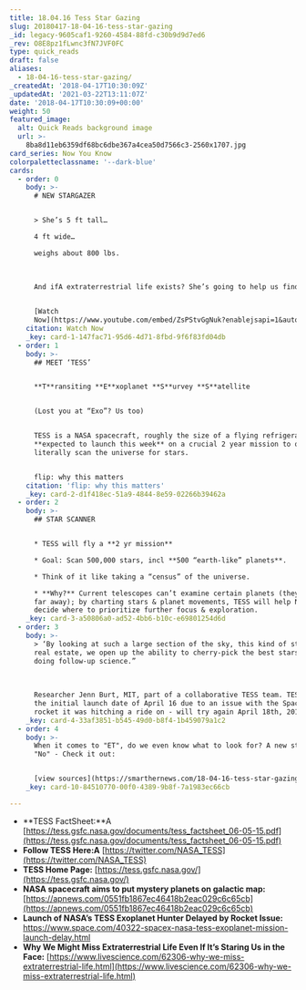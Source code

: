 ```yaml
---
title: 18.04.16 Tess Star Gazing
slug: 20180417-18-04-16-tess-star-gazing
_id: legacy-9605caf1-9260-4584-88fd-c30b9d9d7ed6
_rev: O8E8pz1fLwnc3fN7JVF0FC
type: quick_reads
draft: false
aliases:
  - 18-04-16-tess-star-gazing/
_createdAt: '2018-04-17T10:30:09Z'
_updatedAt: '2021-03-22T13:11:07Z'
date: '2018-04-17T10:30:09+00:00'
weight: 50
featured_image:
  alt: Quick Reads background image
  url: >-
    8ba8d11eb6359df68bc6dbe367a4cea50d7566c3-2560x1707.jpg
card_series: Now You Know
colorpaletteclassname: '--dark-blue'
cards:
  - order: 0
    body: >-
      # NEW STARGAZER


      > She’s 5 ft tall…  

      4 ft wide…  

      weighs about 800 lbs.  
        
        
        
      And ifA extraterrestrial life exists? She’s going to help us find it.


      [Watch
      Now](https://www.youtube.com/embed/ZsPStvGgNuk?enablejsapi=1&autoplay=1&rel=0)
    citation: Watch Now
    _key: card-1-147fac71-95d6-4d71-8fbd-9f6f83fd04db
  - order: 1
    body: >-
      ## MEET ‘TESS’


      **T**ransiting **E**xoplanet **S**urvey **S**atellite


      (Lost you at “Exo”? Us too)


      TESS is a NASA spacecraft, roughly the size of a flying refrigerator,
      **expected to launch this week** on a crucial 2 year mission to quite
      literally scan the universe for stars.


      flip: why this matters
    citation: 'flip: why this matters'
    _key: card-2-d1f418ec-51a9-4844-8e59-02266b39462a
  - order: 2
    body: >-
      ## STAR SCANNER


      * TESS will fly a **2 yr mission**

      * Goal: Scan 500,000 stars, incl **500 “earth-like” planets**.

      * Think of it like taking a “census” of the universe.

      * **Why?** Current telescopes can’t examine certain planets (they’re too
      far away); by charting stars & planet movements, TESS will help NASA
      decide where to prioritize further focus & exploration.
    _key: card-3-a50806a0-ad52-4bb6-b10c-e69801254d6d
  - order: 3
    body: >-
      > ‘By looking at such a large section of the sky, this kind of stellar
      real estate, we open up the ability to cherry-pick the best stars for
      doing follow-up science.”  
        
        
        
      Researcher Jenn Burt, MIT, part of a collaborative TESS team. TESS missed
      the initial launch date of April 16 due to an issue with the Space X
      rocket it was hitching a ride on - will try again April 18th, 2018
    _key: card-4-33af3851-b545-49d0-b8f4-1b459079a1c2
  - order: 4
    body: >-
      When it comes to "ET", do we even know what to look for? A new study says
      "No" - Check it out:


      [view sources](https://smarthernews.com/18-04-16-tess-star-gazing/)
    _key: card-10-84510770-00f0-4389-9b8f-7a1983ec66cb

---
```

* **TESS FactSheet:**A [https://tess.gsfc.nasa.gov/documents/tess_factsheet_06-05-15.pdf](https://tess.gsfc.nasa.gov/documents/tess_factsheet_06-05-15.pdf)
* **Follow TESS Here:A** [https://twitter.com/NASA_TESS](https://twitter.com/NASA_TESS)
* **TESS Home Page:** [https://tess.gsfc.nasa.gov/](https://tess.gsfc.nasa.gov/)
* **NASA spacecraft aims to put mystery planets on galactic map:** [https://apnews.com/0551fb1867ec46418b2eac029c6c65cb](https://apnews.com/0551fb1867ec46418b2eac029c6c65cb)
* **Launch of NASA’s TESS Exoplanet Hunter Delayed by Rocket Issue:** https://www.space.com/40322-spacex-nasa-tess-exoplanet-mission-launch-delay.html
* **Why We Might Miss Extraterrestrial Life Even If It’s Staring Us in the Face:** [https://www.livescience.com/62306-why-we-miss-extraterrestrial-life.html](https://www.livescience.com/62306-why-we-miss-extraterrestrial-life.html)